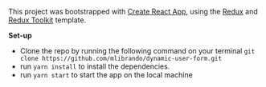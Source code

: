 This project was bootstrapped with [Create React App](https://github.com/facebook/create-react-app), using the [Redux](https://redux.js.org/) and [Redux Toolkit](https://redux-toolkit.js.org/) template.

**Set-up**
* Clone the repo by running the following command on your terminal `git clone https://github.com/mlibrando/dynamic-user-form.git`
* run `yarn install` to install the dependencies.
* run `yarn start` to start the app on the local machine
